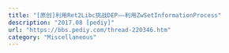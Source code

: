 ```yaml
---
title: "[原创]利用Ret2Libc挑战DEP——利用ZwSetInformationProcess"
description: "2017.08 [pediy]"
url: "https://bbs.pediy.com/thread-220346.htm"
category: "Miscellaneous"
---
```

